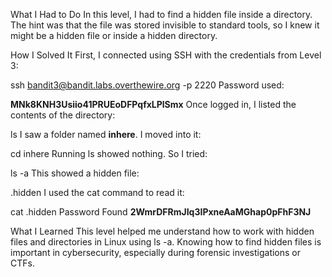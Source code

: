 What I Had to Do
In this level, I had to find a hidden file inside a directory. The hint was that the file was stored invisible to standard tools, so I knew it might be a hidden file or inside a hidden directory.

How I Solved It
First, I connected using SSH with the credentials from Level 3:

ssh bandit3@bandit.labs.overthewire.org -p 2220
Password used:

**MNk8KNH3Usiio41PRUEoDFPqfxLPlSmx**
Once logged in, I listed the contents of the directory:

ls
I saw a folder named **inhere**. I moved into it:

cd inhere
Running ls showed nothing. So I tried:

ls -a
This showed a hidden file:

.hidden
I used the cat command to read it:

cat .hidden
Password Found
**2WmrDFRmJIq3IPxneAaMGhap0pFhF3NJ**

What I Learned
This level helped me understand how to work with hidden files and directories in Linux using ls -a. Knowing how to find hidden files is important in cybersecurity, especially during forensic investigations or CTFs.
